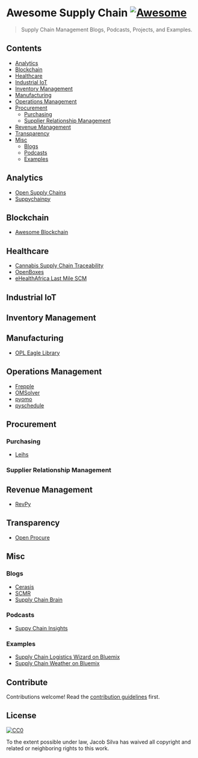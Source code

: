 # Awesome Supply Chain [![Awesome](https://cdn.rawgit.com/sindresorhus/awesome/d7305f38d29fed78fa85652e3a63e154dd8e8829/media/badge.svg)](https://github.com/sindresorhus/awesome)

> Supply Chain Management Blogs, Podcasts, Projects, and Examples.


## Contents

- [Analytics](#analytics)
- [Blockchain](#blockchain)
- [Healthcare](#healthcare)
- [Industrial IoT](#industrial-iot)
- [Inventory Management](#inventory-management)
- [Manufacturing](#manufacturing)
- [Operations Management](#operations-management)
- [Procurement](#procurement)
    - [Purchasing](#purchasing)
    - [Supplier Relationship Management](#supplier-relationship-management)
- [Revenue Management](#revenue-management)
- [Transparency](#transparency)
- [Misc](#misc)
    - [Blogs](#blogs)
    - [Podcasts](#podcasts)
    - [Examples](#examples)


## Analytics
- [Open Supply Chains](https://github.com/supplychainstudies/OpenSupplyChains)
- [Suppychainpy](https://github.com/KevinFasusi/supplychainpy)

## Blockchain
- [Awesome Blockchain](https://github.com/igorbarinov/awesome-blockchain)

## Healthcare
- [Cannabis Supply Chain Traceability](https://github.com/CannabisReports/Cannabis-Supply-Chain-Traceability)
- [OpenBoxes](https://github.com/openboxes/openboxes)
- [eHealthAfrica Last Mile SCM](https://github.com/eHealthAfrica/move)

## Industrial IoT

## Inventory Management

## Manufacturing
- [OPL Eagle Library](https://github.com/Seeed-Studio/OPL_Eagle_Library)

## Operations Management

- [Frepple](https://github.com/frePPLe/frepple)
- [OMSolver](https://github.com/PointSlice/OMSolver)
- [pyomo](https://github.com/Pyomo/pyomo)
- [pyschedule](https://github.com/timnon/pyschedule)

## Procurement

### Purchasing
- [Leihs](https://github.com/leihs/leihs)

### Supplier Relationship Management

## Revenue Management
- [RevPy](https://github.com/flix-tech/RevPy)

## Transparency
- [Open Procure](https://github.com/munirent/openprocure)


## Misc

### Blogs
- [Cerasis](http://cerasis.com/blog/)
- [SCMR](http://www.scmr.com/blogs)
- [Supply Chain Brain](http://www.supplychainbrain.com)

### Podcasts
- [Suppy Chain Insights](https://supplychaininsights.com/podcast)


### Examples
- [Supply Chain Logistics Wizard on Bluemix](https://github.com/IBM-Bluemix/logistics-wizard)
- [Supply Chain Weather on Bluemix](https://github.com/IBM-Bluemix/supply-chain-weather)


## Contribute

Contributions welcome! Read the [contribution guidelines](contributing.md) first.


## License

[![CC0](http://mirrors.creativecommons.org/presskit/buttons/88x31/svg/cc-zero.svg)](http://creativecommons.org/publicdomain/zero/1.0)

To the extent possible under law, Jacob Silva has waived all copyright and
related or neighboring rights to this work.
